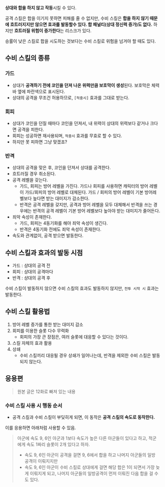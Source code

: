 **상대와 합을 하지 않고 작동**시킬 수 있다.

공격 스킬은 합을 이기지 못하면 피해를 줄 수 없지만, 수비 스킬은 **합을 하지 않기 때문에 흐트러지지만 않으면 효과를 발동할수 있다. 합 패널티(상대 정신력 증가)도 없다.**
하지만 **흐트러질 위험이 증가한다**는 리스크가 있다. 

승률이 낮은 스킬로 합을 시도하는 것보다는 수비 스킬로 위험을 넘겨야 할 때도 있다.

## 수비 스킬의 종류

### 가드
- 상대가 **공격하기 전에 코인을 던져 나온 위력만큼 보호막이 생성**된다. 보호막은 체력바 옆에 파란색으로 표시된다.
- 상대의 공격을 무조건 허용하므로, `[적중시]` 효과를 그대로 받는다.

### 회피
- 상대가 코인을 던질 때마다 코인을 던져서, 내 위력이 상대의 위력보다 같거나 크다면 공격을 피한다. 
- 회피는 성공하면 재사용되며, `적중시` 효과를 무효로 할 수 있다.
- 하지만 못 피하면 그냥 맞겠죠?

### 반격
- 상대의 공격을 맞은 후, 코인을 던져서 상대를 공격한다.
- 흐트러질 경우 취소된다.
- 공격 레벨을 갖는다. 
	- 가드, 회피는 방어 레벨을 가진다. 가드나 회피를 사용하면 캐릭터의 방어 레벨이 가드/회피의 방어 레벨로 대체된다. 가드 / 회피의 방어 레벨이 기본 방어레벨보다 높다면 받는 대미지가 감소한다.
	- 반격은 공격 레벨을 갖지만, 공격과 방어 레벨을 모두 대체해서 반격을 쓰는 경우에는 반격의 공격 레벨이 기본 방어 레벨보다 높아야 받는 대미지가 줄어든다.
- 죄악 속성이 존재한다.
	- 가드, 회피는 4동기화를 해야 죄악 속성이 생긴다.
	- 반격은 4동기화 전에도 죄악 속성이 존재한다.
- 속도와 관계없이, 공격 받으면 발동한다.

## 수비 스킬과 효과의 발동 시점
- 가드 : 상대의 공격 전
- 회피 : 상대의 공격마다
- 반격 : 상대의 공격 후

수비 스킬이 발동하지 않으면 수비 스킬의 효과도 발동하지 않지만, `전투 시작 시` 효과는 발동한다.


## 수비 스킬 활용법
1. 방어 레벨 증가를 통한 받는 대미지 감소
2. 회피를 이용한 슬롯 다수 무력화
	- 회피의 가장 큰 장점은, 여러 슬롯에 대응할 수 있다는 것이다. 
3. 스킬 자체의 효과 활용
4. 상쇄
	- 수비 스킬끼리 대응될 경우 상쇄가 일어나는데, 반격을 제외한 수비 스킬은 발동되지 않는다. 

## 응용편
> 원본 글은 12화로 빠져 있는 내용

### 수비 스킬 사용 시 행동 순서
- 공격 스킬과 수비 스킬이 부딪히게 되면, 이 동작은 **공격 스킬의 속도로 동작한다.**

이를 응용하면 아래처럼 사용할 수 있음.
> 아군에 속도 9, 6인 아군과 1보다 속도가 높은 다른 아군들이 있다고 하고, 적군에게 속도 1짜리 슬롯이 2개 있다고 하자.
> - 속도 9, 6인 아군이 공격을 걸면 9, 6에서 합을 하고 나머지 아군들의 일방 공격이 이뤄지지만
> - 속도 9, 6인 아군이 수비 스킬로 상대에게 걸면 해당 합은 1이 되면서 가장 늦게 이뤄지게 되고, 나머지 아군들의 일방공격이 먼저 이뤄진 다음 합을 걸 수도 있다. 
